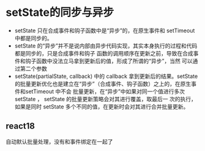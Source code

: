 # setState的同步与异步
- setState 只在合成事件和钩⼦函数中是“异步”的，在原⽣事件和 setTimeout 中都是同步的。 
- setState 的“异步”并不是说内部由异步代码实现，其实本身执⾏的过程和代码都是同步的，只是合成事件和钩⼦ 函数的调⽤顺序在更新之前，导致在合成事件和钩⼦函数中没法⽴⻢拿到更新后的值，形成了所谓的“异步”，当然 可以通过第⼆个参数 
- setState(partialState, callback) 中的 callback 拿到更新后的结果。setState 的批量更新优化也是建⽴在“异步”（合成事件、钩⼦函数）之上的，在原⽣事件和setTimeout 中不会 批量更新，在“异步”中如果对同⼀个值进⾏多次 setState ， setState 的批量更新策略会对其进⾏覆盖，取最后⼀ 次的执⾏，如果是同时 setState 多个不同的值，在更新时会对其进⾏合并批量更新。

## react18
自动默认批量处理，没有和事件绑定在一起了